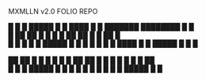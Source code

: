 MXMLLN v2.0 FOLIO REPO

█   █   █  █████  █   █  ████   █   █  ███████  ████████  █   █<br>
█  ██  ██      █   █ █      █  ██  ██        █         █  ██  █<br>
█ █ █ █ █  █████    █    █  █ █ █ █ █  ████  █  █  █████  █ █ █<br>           
██  ██  █  █   █   █ █   █  ██  ██  █     █  █  █  █   █  █  ██<br>
█   █   █  █████  █   █  █  █   █   █  █  █  █  █  █████  █   █
